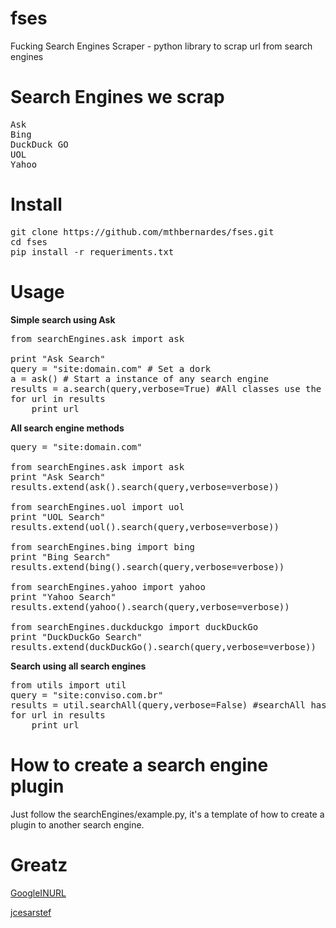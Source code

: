 # fses

Fucking Search Engines Scraper - python library to scrap url from search engines

# Search Engines we scrap
<pre>
Ask
Bing
DuckDuck GO
UOL
Yahoo
</pre>

# Install
<pre>
git clone https://github.com/mthbernardes/fses.git
cd fses
pip install -r requeriments.txt
</pre>

# Usage

<b>Simple search using Ask</b>
<pre>
from searchEngines.ask import ask

print "Ask Search"
query = "site:domain.com" # Set a dork
a = ask() # Start a instance of any search engine
results = a.search(query,verbose=True) #All classes use the method search, verbose is used just to print, what page the script is scraping
for url in results
	print url
</pre>

<b>All search engine methods</b>
<pre>
query = "site:domain.com"

from searchEngines.ask import ask
print "Ask Search"
results.extend(ask().search(query,verbose=verbose))

from searchEngines.uol import uol
print "UOL Search"
results.extend(uol().search(query,verbose=verbose))

from searchEngines.bing import bing
print "Bing Search"
results.extend(bing().search(query,verbose=verbose))

from searchEngines.yahoo import yahoo
print "Yahoo Search"
results.extend(yahoo().search(query,verbose=verbose))	

from searchEngines.duckduckgo import duckDuckGo
print "DuckDuckGo Search"
results.extend(duckDuckGo().search(query,verbose=verbose))
</pre>

<b>Search using all search engines</b>
<pre>
from utils import util
query = "site:conviso.com.br"
results = util.searchAll(query,verbose=False) #searchAll has the same properties then search method
for url in results
	print url
</pre>

# How to create a search engine plugin

Just follow the searchEngines/example.py, it's a template of how to create a plugin to another search engine.

# Greatz

<a href="https://github.com/googleinurl">GoogleINURL<a>

<a href="https://github.com/jcesarstef">jcesarstef</a>



